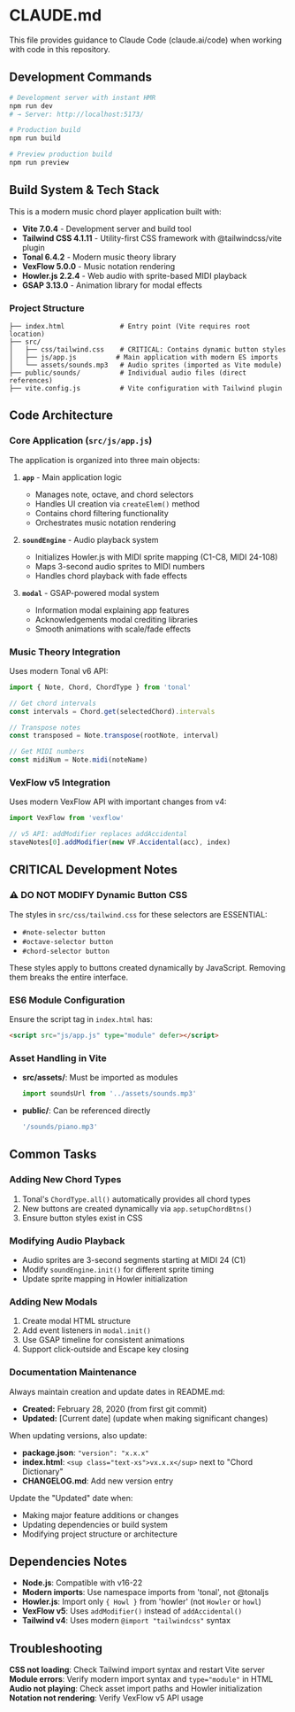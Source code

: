 # CLAUDE.md

This file provides guidance to Claude Code (claude.ai/code) when working with code in this repository.

## Development Commands

```bash
# Development server with instant HMR
npm run dev
# → Server: http://localhost:5173/

# Production build
npm run build

# Preview production build
npm run preview
```

## Build System & Tech Stack

This is a modern music chord player application built with:
- **Vite 7.0.4** - Development server and build tool
- **Tailwind CSS 4.1.11** - Utility-first CSS framework with @tailwindcss/vite plugin
- **Tonal 6.4.2** - Modern music theory library
- **VexFlow 5.0.0** - Music notation rendering
- **Howler.js 2.2.4** - Web audio with sprite-based MIDI playback
- **GSAP 3.13.0** - Animation library for modal effects

### Project Structure

```
├── index.html              # Entry point (Vite requires root location)
├── src/
│   ├── css/tailwind.css    # CRITICAL: Contains dynamic button styles
│   ├── js/app.js          # Main application with modern ES imports
│   └── assets/sounds.mp3   # Audio sprites (imported as Vite module)
├── public/sounds/          # Individual audio files (direct references)
├── vite.config.js          # Vite configuration with Tailwind plugin
```

## Code Architecture

### Core Application (`src/js/app.js`)

The application is organized into three main objects:

1. **`app`** - Main application logic
   - Manages note, octave, and chord selectors
   - Handles UI creation via `createElem()` method
   - Contains chord filtering functionality
   - Orchestrates music notation rendering

2. **`soundEngine`** - Audio playback system
   - Initializes Howler.js with MIDI sprite mapping (C1-C8, MIDI 24-108)
   - Maps 3-second audio sprites to MIDI numbers
   - Handles chord playback with fade effects

3. **`modal`** - GSAP-powered modal system
   - Information modal explaining app features
   - Acknowledgements modal crediting libraries
   - Smooth animations with scale/fade effects

### Music Theory Integration

Uses modern Tonal v6 API:
```javascript
import { Note, Chord, ChordType } from 'tonal'

// Get chord intervals
const intervals = Chord.get(selectedChord).intervals

// Transpose notes
const transposed = Note.transpose(rootNote, interval)

// Get MIDI numbers
const midiNum = Note.midi(noteName)
```

### VexFlow v5 Integration

Uses modern VexFlow API with important changes from v4:
```javascript
import VexFlow from 'vexflow'

// v5 API: addModifier replaces addAccidental
staveNotes[0].addModifier(new VF.Accidental(acc), index)
```

## CRITICAL Development Notes

### ⚠️ DO NOT MODIFY Dynamic Button CSS

The styles in `src/css/tailwind.css` for these selectors are ESSENTIAL:
- `#note-selector button`
- `#octave-selector button`
- `#chord-selector button`

These styles apply to buttons created dynamically by JavaScript. Removing them breaks the entire interface.

### ES6 Module Configuration

Ensure the script tag in `index.html` has:
```html
<script src="js/app.js" type="module" defer></script>
```

### Asset Handling in Vite

- **src/assets/**: Must be imported as modules
  ```javascript
  import soundsUrl from '../assets/sounds.mp3'
  ```
- **public/**: Can be referenced directly
  ```javascript
  '/sounds/piano.mp3'
  ```

## Common Tasks

### Adding New Chord Types
1. Tonal's `ChordType.all()` automatically provides all chord types
2. New buttons are created dynamically via `app.setupChordBtns()`
3. Ensure button styles exist in CSS

### Modifying Audio Playback
- Audio sprites are 3-second segments starting at MIDI 24 (C1)
- Modify `soundEngine.init()` for different sprite timing
- Update sprite mapping in Howler initialization

### Adding New Modals
1. Create modal HTML structure
2. Add event listeners in `modal.init()`
3. Use GSAP timeline for consistent animations
4. Support click-outside and Escape key closing

### Documentation Maintenance
Always maintain creation and update dates in README.md:
- **Created:** February 28, 2020 (from first git commit)
- **Updated:** [Current date] (update when making significant changes)

When updating versions, also update:
- **package.json**: `"version": "x.x.x"`
- **index.html**: `<sup class="text-xs">vx.x.x</sup>` next to "Chord Dictionary"
- **CHANGELOG.md**: Add new version entry

Update the "Updated" date when:
- Making major feature additions or changes
- Updating dependencies or build system
- Modifying project structure or architecture

## Dependencies Notes

- **Node.js**: Compatible with v16-22
- **Modern imports**: Use namespace imports from 'tonal', not @tonaljs
- **Howler.js**: Import only `{ Howl }` from 'howler' (not `Howler` or `howl`)
- **VexFlow v5**: Uses `addModifier()` instead of `addAccidental()`
- **Tailwind v4**: Uses modern `@import "tailwindcss"` syntax

## Troubleshooting

**CSS not loading**: Check Tailwind import syntax and restart Vite server
**Module errors**: Verify modern import syntax and `type="module"` in HTML
**Audio not playing**: Check asset import paths and Howler initialization
**Notation not rendering**: Verify VexFlow v5 API usage